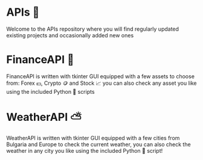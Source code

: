 # APIs 🚀
Welcome to the APIs repository where you will find regularly updated existing projects and occasionally added new ones
# FinanceAPI :money_with_wings:
FinanceAPI is written with tkinter GUI equipped with a few assets to choose from: 
Forex 💵, Crypto 🪙 and Stock 📈 you can also check any asset you like using the included Python 🐍 scripts
# WeatherAPI 	⛅
WeatherAPI is written with tkinter GUI equipped with a few cities from Bulgaria and Europe to check the current weather, 
you can also check the weather in any city you like using the included Python 🐍 script!

